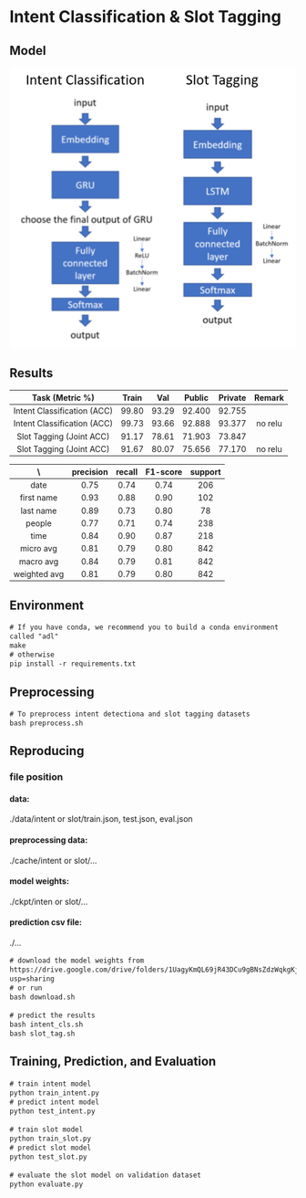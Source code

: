 # Intent Classification & Slot Tagging

## Model  
![model](https://github.com/ChengZheWu/Applied-Deep-Learning/blob/main/hw1/model.png)  

## Results
Task (Metric %)             |Train  |Val    |Public |Private|Remark
:--------------------------:|:-----:|:-----:|:-----:|:-----:|:-----:
Intent Classification (ACC) |99.80  |93.29  |92.400 |92.755 |
Intent Classification (ACC) |99.73  |93.66  |92.888 |93.377 |no relu
Slot Tagging (Joint ACC)    |91.17  |78.61  |71.903 |73.847 |
Slot Tagging (Joint ACC)    |91.67  |80.07  |75.656 |77.170 |no relu

 \            |precision |recall    |F1-score  |support
:------------:|:--------:|:--------:|:--------:|:--------:
date          |0.75      |0.74      |0.74      |206
first name    |0.93      |0.88      |0.90      |102
last name     |0.89      |0.73      |0.80      |78
people        |0.77      |0.71      |0.74      |238
time          |0.84      |0.90      |0.87      |218
micro avg     |0.81      |0.79      |0.80      |842
macro avg     |0.84      |0.79      |0.81      |842
weighted avg  |0.81      |0.79      |0.80      |842

## Environment
```shell
# If you have conda, we recommend you to build a conda environment called "adl"
make
# otherwise
pip install -r requirements.txt
```

## Preprocessing
```shell
# To preprocess intent detectiona and slot tagging datasets
bash preprocess.sh
```

## Reproducing
### file position  
#### data:  
./data/intent or slot/train.json, test.json, eval.json  
#### preprocessing data:  
./cache/intent or slot/...  
#### model weights:  
./ckpt/inten or slot/...  
#### prediction csv file:  
./...  
```shell
# download the model weights from https://drive.google.com/drive/folders/1UagyKmQL69jR43DCu9gBNsZdzWqkgKjm?usp=sharing
# or run
bash download.sh

# predict the results
bash intent_cls.sh
bash slot_tag.sh
```

## Training, Prediction, and Evaluation
```shell
# train intent model
python train_intent.py
# predict intent model
python test_intent.py

# train slot model
python train_slot.py
# predict slot model
python test_slot.py

# evaluate the slot model on validation dataset
python evaluate.py
```
